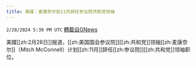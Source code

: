 ```yaml
---
title: 美媒：麦康奈尔拟11月辞任参议院共和党领袖
---
```

`2/28/2024 5:39 PM UTC` [轉載自GNews](https://gnews.org/articles/2350266)

美媒[[zh:2月28日]]报道，[[zh:美国国会参议院]][[zh:共和党]]领袖[[zh:麦康奈尔]]（Mitch McConnell）计划[[zh:11月]]辞任[[zh:参议院]][[zh:共和党]]领袖职位。
